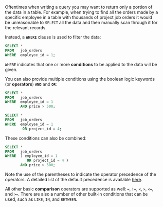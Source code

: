 Oftentimes when writing a query you may want to return only a portion of the data in a table. For example, when trying to find all the orders made by a specific employee in a table with thousands of project job orders it would be unreasonable to `SELECT` all the data and then manually scan through it for the relevant records.

Instead, a **`WHERE`** clause is used to filter the data:

```sql
SELECT *
FROM   job_orders
WHERE  employee_id = 1; 
```

`WHERE` indicates that one or more **conditions** to be applied to the data will be given. 

You can also provide multiple conditions using the boolean logic keywords (or **operators**) **`AND`** and **`OR`**:

```sql
SELECT *
FROM   job_orders
WHERE  employee_id = 1
       AND price > 500; 
```

```sql
SELECT *
FROM   job_orders
WHERE  employee_id = 1
        OR project_id = 4; 
```

These conditions can also be combined:

```sql
SELECT *
FROM   job_orders
WHERE  ( employee_id = 1
          OR project_id = 4 )
       AND price > 500; 
```

Note the use of the parentheses to indicate the operator precedence of the operators. A detailed list of the default precedence is available [here](https://dev.mysql.com/doc/refman/5.7/en/operator-precedence.html).

All other basic **comparison** operators are supported as well: `=`, `!=`, `<`, `>`, `<=`, and `>=`. There are also a number of other built-in conditions that can be used, such as `LIKE`, `IN`, and `BETWEEN`.
